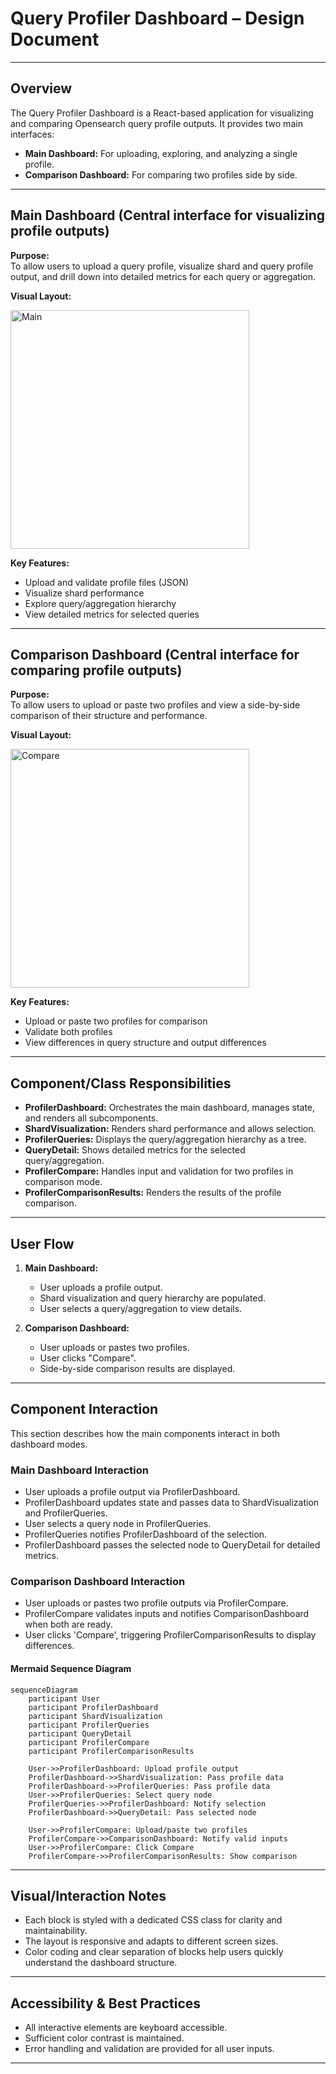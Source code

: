 # Query Profiler Dashboard – Design Document

---

## Overview

The Query Profiler Dashboard is a React-based application for visualizing and comparing Opensearch query profile outputs. It provides two main interfaces:
- **Main Dashboard:** For uploading, exploring, and analyzing a single profile.
- **Comparison Dashboard:** For comparing two profiles side by side.

---

## Main Dashboard (Central interface for visualizing profile outputs)

**Purpose:**  
To allow users to upload a query profile, visualize shard and query profile output, and drill down into detailed metrics for each query or aggregation.

**Visual Layout:**

<img width="382" alt="Main" src="https://github.com/user-attachments/assets/99bb8816-28a6-4167-9c9a-f31517d19a6b" />



**Key Features:**
- Upload and validate profile files (JSON)
- Visualize shard performance
- Explore query/aggregation hierarchy
- View detailed metrics for selected queries

---

## Comparison Dashboard (Central interface for comparing profile outputs)

**Purpose:**  
To allow users to upload or paste two profiles and view a side-by-side comparison of their structure and performance.

**Visual Layout:**

<img width="382" alt="Compare" src="https://github.com/user-attachments/assets/241be09a-9ca6-4943-9fe0-4fe897d68fb4" />


**Key Features:**
- Upload or paste two profiles for comparison
- Validate both profiles
- View differences in query structure and output differences

---

## Component/Class Responsibilities

- **ProfilerDashboard:** Orchestrates the main dashboard, manages state, and renders all subcomponents.
- **ShardVisualization:** Renders shard performance and allows selection.
- **ProfilerQueries:** Displays the query/aggregation hierarchy as a tree.
- **QueryDetail:** Shows detailed metrics for the selected query/aggregation.
- **ProfilerCompare:** Handles input and validation for two profiles in comparison mode.
- **ProfilerComparisonResults:** Renders the results of the profile comparison.

---

## User Flow

1. **Main Dashboard:**
   - User uploads a profile output.
   - Shard visualization and query hierarchy are populated.
   - User selects a query/aggregation to view details.

2. **Comparison Dashboard:**
   - User uploads or pastes two profiles.
   - User clicks "Compare".
   - Side-by-side comparison results are displayed.

---

## Component Interaction

This section describes how the main components interact in both dashboard modes.

### Main Dashboard Interaction
- User uploads a profile output via ProfilerDashboard.
- ProfilerDashboard updates state and passes data to ShardVisualization and ProfilerQueries.
- User selects a query node in ProfilerQueries.
- ProfilerQueries notifies ProfilerDashboard of the selection.
- ProfilerDashboard passes the selected node to QueryDetail for detailed metrics.

### Comparison Dashboard Interaction
- User uploads or pastes two profile outputs via ProfilerCompare.
- ProfilerCompare validates inputs and notifies ComparisonDashboard when both are ready.
- User clicks 'Compare', triggering ProfilerComparisonResults to display differences.

#### Mermaid Sequence Diagram
```mermaid
sequenceDiagram
    participant User
    participant ProfilerDashboard
    participant ShardVisualization
    participant ProfilerQueries
    participant QueryDetail
    participant ProfilerCompare
    participant ProfilerComparisonResults

    User->>ProfilerDashboard: Upload profile output
    ProfilerDashboard->>ShardVisualization: Pass profile data
    ProfilerDashboard->>ProfilerQueries: Pass profile data
    User->>ProfilerQueries: Select query node
    ProfilerQueries->>ProfilerDashboard: Notify selection
    ProfilerDashboard->>QueryDetail: Pass selected node

    User->>ProfilerCompare: Upload/paste two profiles
    ProfilerCompare->>ComparisonDashboard: Notify valid inputs
    User->>ProfilerCompare: Click Compare
    ProfilerCompare->>ProfilerComparisonResults: Show comparison
```

---

## Visual/Interaction Notes

- Each block is styled with a dedicated CSS class for clarity and maintainability.
- The layout is responsive and adapts to different screen sizes.
- Color coding and clear separation of blocks help users quickly understand the dashboard structure.

---

## Accessibility & Best Practices

- All interactive elements are keyboard accessible.
- Sufficient color contrast is maintained.
- Error handling and validation are provided for all user inputs.

---

